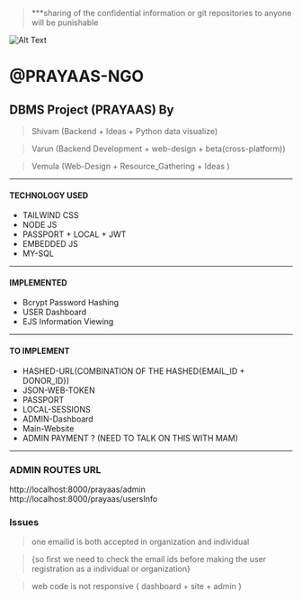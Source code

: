 > ***sharing of the confidential information or git repositories to anyone will be punishable

![Alt Text](https://www.shaip.com/wp-content/uploads/2022/01/Press-Prayas.jpg)

# @PRAYAAS-NGO

## DBMS Project (PRAYAAS) By

> Shivam (Backend + Ideas + Python data visualize)

> Varun (Backend Development + web-design + beta(cross-platform))

> Vemula (Web-Design + Resource_Gathering + Ideas )
---
#### TECHNOLOGY USED

- TAILWIND CSS
- NODE JS
- PASSPORT + LOCAL + JWT
- EMBEDDED JS
- MY-SQL
---
#### IMPLEMENTED

- Bcrypt Password Hashing
- USER Dashboard
- EJS Information Viewing
---
#### TO IMPLEMENT

- HASHED-URL(COMBINATION OF THE HASHED{EMAIL_ID + DONOR_ID}) 
- JSON-WEB-TOKEN
- PASSPORT
- LOCAL-SESSIONS
- ADMIN-Dashboard
- Main-Website
- ADMIN PAYMENT ? (NEED TO TALK ON THIS WITH MAM)
---

### ADMIN ROUTES URL

http://localhost:8000/prayaas/admin
http://localhost:8000/prayaas/usersInfo


### Issues
> one emailid is both accepted in organization and individual 

> {so first we need to check the email ids before making the user registration as a individual or organization}

>web  code is not responsive { dashboard + site + admin }
